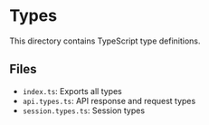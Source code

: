 # Types

This directory contains TypeScript type definitions.

## Files

- `index.ts`: Exports all types
- `api.types.ts`: API response and request types
- `session.types.ts`: Session types